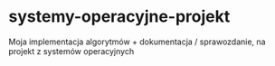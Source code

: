 # systemy-operacyjne-projekt
Moja implementacja algorytmów + dokumentacja / sprawozdanie, na projekt z systemów operacyjnych
